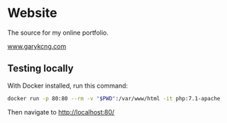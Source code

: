 # Website
The source for my online portfolio.

www.garykcng.com

## Testing locally

With Docker installed, run this command:

```sh
docker run -p 80:80 --rm -v "$PWD":/var/www/html -it php:7.1-apache
```

Then navigate to <http://localhost:80/>